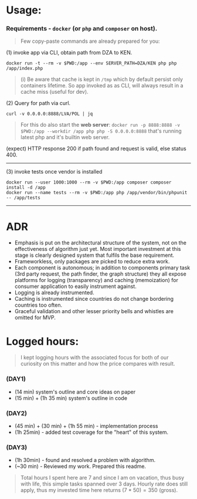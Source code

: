 # Usage:

### Requirements - `docker` (or `php` and `composer` on host).

> Few copy-paste commands are already prepared for you:

(1) invoke app via CLI, obtain path from DZA to KEN.
```
docker run -t --rm -v $PWD:/app --env SERVER_PATH=DZA/KEN php php /app/index.php
```

> (i) Be aware that cache is kept in `/tmp` which by default persist only containers lifetime.
> So app invoked as as CLI, will always result in a cache miss (useful for dev).

(2) Query for path via curl.
```
curl -v 0.0.0.0:8888/LVA/POL | jq
```

> For this do also start the **web server**: `docker run -p 8888:8888 -v $PWD:/app --workdir /app php php -S 0.0.0.0:8888` that's running latest php and it's builtin web server.

(expect) HTTP response 200 if path found and request is valid, else status 400.

---

(3) invoke tests once vendor is installed
```
docker run --user 1000:1000 --rm -v $PWD:/app composer composer install -d /app
docker run --name tests --rm -v $PWD:/app php /app/vendor/bin/phpunit -- /app/tests
```

---

# ADR
- Emphasis is put on the architectural structure of the system, not on the effectiveness of algorithm just yet. Most important investment at this stage is clearly designed system that fulfils the base requirement.
- Frameworkless, only packages are picked to reduce extra work.
- Each component is autonomous; in addition to components primary task (3rd party request, the path finder, the graph structure) they all expose platforms for logging (transparency) and caching (memoization) for consumer application to easily instrument against.
- Logging is already instrumented.
- Caching is instrumented since countries do not change bordering countries too often.
- Graceful validation and other lesser priority bells and whistles are omitted for MVP.

# Logged hours:

> I kept logging hours with the associated focus for both of our curiosity on this matter and how the price compares with result.

### (DAY1)
- (14 min) system's outline and core ideas on paper
- (15 min) + (1h 35 min) system's outline in code

### (DAY2)
- (45 min) + (30 min) + (1h 55 min) - implementation process
- (1h 25min) - added test coverage for the "heart" of this system.

### (DAY3)
- (1h 30min) - found and resolved a problem with algorithm.
- (~30 min) - Reviewed my work. Prepared this readme.

> Total hours I spent here are 7 and since I am on vacation, thus busy with life, this simple tasks spanned over 3 days.
> Hourly rate does still apply, thus my invested time here returns (7 * 50$) = 350$ (gross).
